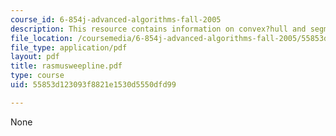 ```yaml
---
course_id: 6-854j-advanced-algorithms-fall-2005
description: This resource contains information on convex?hull and segment?intersections.
file_location: /coursemedia/6-854j-advanced-algorithms-fall-2005/55853d123093f8821e1530d5550dfd99_rasmusweepline.pdf
file_type: application/pdf
layout: pdf
title: rasmusweepline.pdf
type: course
uid: 55853d123093f8821e1530d5550dfd99

---
```

None
